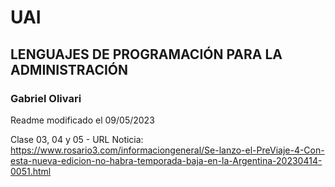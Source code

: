 # UAI
## LENGUAJES DE PROGRAMACIÓN PARA LA ADMINISTRACIÓN
### Gabriel Olivari

Readme modificado el 09/05/2023

Clase 03, 04 y 05 - URL Noticia: https://www.rosario3.com/informaciongeneral/Se-lanzo-el-PreViaje-4-Con-esta-nueva-edicion-no-habra-temporada-baja-en-la-Argentina-20230414-0051.html